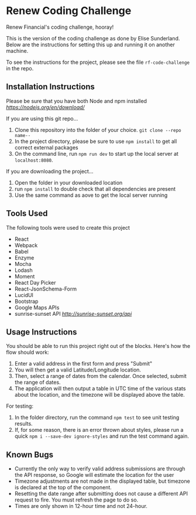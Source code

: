 # Renew Coding Challenge
Renew Financial's coding challenge, hooray!

This is the version of the coding challenge as done by Elise Sunderland. Below are the instructions for setting this up and running it on another machine.

To see the instructions for the project, please see the file `rf-code-challenge` in the repo.

## Installation Instructions
Please be sure that you have both Node and npm installed *https://nodejs.org/en/download/*

If you are using this git repo...

1. Clone this repository into the folder of your choice. `git clone --repo name--`
1. In the project directory, please be sure to use `npm install` to get all correct external packages
1. On the command line, run `npm run dev` to start up the local server at `localhost:8080`.

If you are downloading the project...

1. Open the folder in your downloaded location
1. run `npm install` to double check that all dependencies are present
1. Use the same command as aove to get the local server running

## Tools Used

The following tools were used to create this project
- React
- Webpack
- Babel
- Enzyme
- Mocha
- Lodash
- Moment
- React Day Picker
- React-JsonSchema-Form
- LucidUI
- Bootstrap
- Google Maps APIs
- sunrise-sunset API *http://sunrise-sunset.org/api*

## Usage Instructions

You should be able to run this project right out of the blocks. Here's how the flow should work:

1. Enter a valid address in the first form and press "Submit"
1. You will then get a valid Latitude/Longitude location.
1. Then, select a range of dates from the calendar. Once selected, submit the range of dates.
1. The application will then output a table in UTC time of the various stats about the location, and the timezone will be displayed above the table.

For testing:
1. In the folder directory, run the command `npm test` to see unit testing results.
2. If, for some reason, there is an error thrown about styles, please run a quick `npm i --save-dev ignore-styles` and run the test command again.

## Known Bugs

- Currently the only way to verify valid address submissions are through the API response, so Google will estimate the location for the user
- Timezone adjustments are not made in the displayed table, but timezone is declared at the top of the component.
- Resetting the date range after submitting does not cause a different API request to fire. You must refresh the page to do so.
- Times are only shown in 12-hour time and not 24-hour.
